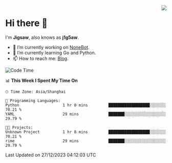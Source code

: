 <a href="#">
  <img align="right" src="https://github-readme-stats.vercel.app/api?username=j1g5awi&count_private=true&show_icons=true&title_color=80070B&text_color=B3B3B3&bg_color=212121&icon_color=80070B" />
</a>

# Hi there 👋

I'm **Jigsaw**, also knows as **j1g5aw**.

- 🔭 I’m currently working on [NoneBot](https://github.com/nonebot).
- 🌱 I’m currently learning Go and Python.
- 📫 How to reach me: [Blog](https://blog.maddestroyer.xyz/).

<!--START_SECTION:waka-->
![Code Time](http://img.shields.io/badge/Code%20Time-1%2C334%20hrs%2023%20mins-blue)

📊 **This Week I Spent My Time On** 

```text
🕑︎ Time Zone: Asia/Shanghai

💬 Programming Languages: 
Python                   1 hr 8 mins         ██████████████████░░░░░░░   70.21 % 
YAML                     29 mins             ███████░░░░░░░░░░░░░░░░░░   29.79 % 

🐱‍💻 Projects: 
Unknown Project          1 hr 8 mins         ██████████████████░░░░░░░   70.21 % 
rime                     29 mins             ███████░░░░░░░░░░░░░░░░░░   29.79 % 
```


 Last Updated on 27/12/2023 04:12:03 UTC
<!--END_SECTION:waka-->
